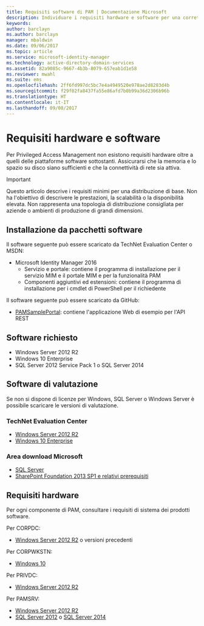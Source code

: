 ```yaml
---
title: Requisiti software di PAM | Documentazione Microsoft
description: Individuare i requisiti hardware e software per una corretta distribuzione di Privileged Access Management
keywords: 
author: barclayn
ms.author: barclayn
manager: mbaldwin
ms.date: 09/06/2017
ms.topic: article
ms.service: microsoft-identity-manager
ms.technology: active-directory-domain-services
ms.assetid: 82a9085c-9667-4b3b-8079-657eab1d1e58
ms.reviewer: mwahl
ms.suite: ems
ms.openlocfilehash: 2ff6fd997dc5bc7e4a4949520e978ae2d8283d4b
ms.sourcegitcommit: f29f02fa8437fa55e86afd7b0b99a36d2306b96b
ms.translationtype: HT
ms.contentlocale: it-IT
ms.lasthandoff: 09/08/2017
---
```

# <a name="hardware-and-software-requirements"></a>Requisiti hardware e software

Per Privileged Access Management non esistono requisiti hardware oltre a quelli delle piattaforme software sottostanti. Assicurarsi che la memoria e lo spazio su disco siano sufficienti e che la connettività di rete sia attiva.

>[!IMPORTANT]
Questo articolo descrive i requisiti minimi per una distribuzione di base. Non ha l'obiettivo di descrivere le prestazioni, la scalabilità o la disponibilità elevata. Non rappresenta una topologia di distribuzione consigliata per aziende o ambienti di produzione di grandi dimensioni.

## <a name="installing-from-software-packages"></a>Installazione da pacchetti software

Il software seguente può essere scaricato da TechNet Evaluation Center o MSDN:

- Microsoft Identity Manager 2016
  - Servizio e portale: contiene il programma di installazione per il servizio MIM e il portale MIM e per la funzionalità PAM
  - Componenti aggiuntivi ed estensioni: contiene il programma di installazione per i cmdlet di PowerShell per il richiedente

Il software seguente può essere scaricato da GitHub:

- [PAMSamplePortal](https://github.com/Azure/identity-management-samples): contiene l'applicazione Web di esempio per l'API REST

## <a name="required-software"></a>Software richiesto

- Windows Server 2012 R2
- Windows 10 Enterprise
- SQL Server 2012 Service Pack 1 o SQL Server 2014

## <a name="evaluation-software"></a>Software di valutazione

Se non si dispone di licenze per Windows, SQL Server o Windows Server è possibile scaricare le versioni di valutazione.

### <a name="technet-evaluation-center"></a>TechNet Evaluation Center

- [Windows Server 2012 R2](https://www.microsoft.com/evalcenter/evaluate-windows-server-2012-r2)
- [Windows 10 Enterprise](https://www.microsoft.com/evalcenter/evaluate-windows-10-enterprise)

### <a name="microsoft-download-center"></a>Area download Microsoft

- [SQL Server](https://www.microsoft.com/download/details.aspx?id=29066)  
- [SharePoint Foundation 2013 SP1 e relativi prerequisiti](https://www.microsoft.com/download/details.aspx?id=42039)

## <a name="hardware-requirements"></a>Requisiti hardware

Per ogni componente di PAM, consultare i requisiti di sistema dei prodotti software.

Per CORPDC:

- [Windows Server 2012 R2](https://technet.microsoft.com/library/dn303418.aspx) o versioni precedenti

Per CORPWKSTN:

- [Windows 10](https://technet.microsoft.com/windows/dn798752.aspx)

Per PRIVDC:

- [Windows Server 2012 R2](https://technet.microsoft.com/library/dn303418.aspx)

Per PAMSRV:

- [Windows Server 2012 R2](https://technet.microsoft.com/library/dn303418.aspx)
- [SQL Server 2012](https://msdn.microsoft.com/library/ms143506(sql.110).aspx) o [SQL Server 2014](https://msdn.microsoft.com/en-us/library/ms143506(v=sql.120).aspx)
